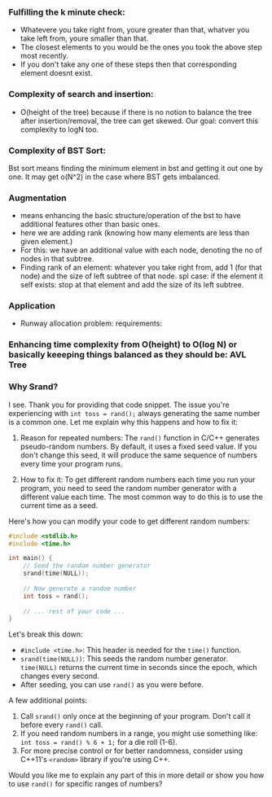### Fulfilling the k minute check:
- Whatevere you take right from, youre greater than that, whatver you take left from, youre smaller than that.
- The closest elements to you would be the ones you took the above step most recently.
- If you don't take any one of these steps then that corresponding element doesnt exist.

### Complexity of search and insertion:
- O(height of the tree) because if there is no notion to balance the tree after insertion/removal, the tree can get skewed.
Our goal: convert this complexity to logN too.

### Complexity of BST Sort:
Bst sort means finding the minimum element in bst and getting it out one by one. It may get o(N^2) in the case where BST gets imbalanced.


### Augmentation
- means enhancing the basic structure/operation of the bst to have additional features other than basic ones.
- here we are adding rank (knowing how many elements are less than given element.)
- For this: we have an additional value with each node, denoting the no of nodes in that subtree.   
- Finding rank of an element: whatever you take right from, add 1 (for that node) and the size of left subtree of that node.
    spl case: if the element it self exists: stop at that element and add the size of its left subtree.
### Application
- Runway allocation problem: requirements:

### Enhancing time complexity from O(height) to O(log N) or basically keeeping things balanced as they should be: AVL Tree


### Why Srand?
I see. Thank you for providing that code snippet. The issue you're experiencing with `int toss = rand();` always generating the same number is a common one. Let me explain why this happens and how to fix it:

1. Reason for repeated numbers:
   The `rand()` function in C/C++ generates pseudo-random numbers. By default, it uses a fixed seed value. If you don't change this seed, it will produce the same sequence of numbers every time your program runs.

2. How to fix it:
   To get different random numbers each time you run your program, you need to seed the random number generator with a different value each time. The most common way to do this is to use the current time as a seed.

Here's how you can modify your code to get different random numbers:



```c++
#include <stdlib.h>
#include <time.h>

int main() {
    // Seed the random number generator
    srand(time(NULL));
    
    // Now generate a random number
    int toss = rand();
    
    // ... rest of your code ...
}
```

Let's break this down:

- `#include <time.h>`: This header is needed for the `time()` function.
- `srand(time(NULL))`: This seeds the random number generator. `time(NULL)` returns the current time in seconds since the epoch, which changes every second.
- After seeding, you can use `rand()` as you were before.

A few additional points:

1. Call `srand()` only once at the beginning of your program. Don't call it before every `rand()` call.
2. If you need random numbers in a range, you might use something like: `int toss = rand() % 6 + 1;` for a die roll (1-6).
3. For more precise control or for better randomness, consider using C++11's `<random>` library if you're using C++.

Would you like me to explain any part of this in more detail or show you how to use `rand()` for specific ranges of numbers?